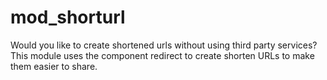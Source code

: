 # mod_shorturl
Would you like to create shortened urls without using third party services?
This module uses the component redirect to create shorten URLs to make them easier to share.
